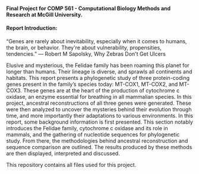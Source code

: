 #### Final Project for COMP 561 - Computational Biology Methods and Research at McGill University.

#### Report Introduction:

“Genes are rarely about inevitability, especially when it comes to humans, the brain, or behavior. They're
 about vulnerability, propensities, tendencies.”
 ― Robert M Sapolsky, Why Zebras Don't Get Ulcers
 
Elusive and mysterious, the Felidae family has been roaming this planet for longer than humans. Their lineage is diverse, and sprawls all continents and habitats. This report presents a phylogenetic study of three protein-coding genes present in the family’s species today: MT-COX1, MT-COX2, and MT-COX3. These genes are at the heart of the production of cytochrome c oxidase, an enzyme essential for breathing in all mammalian species. In this project, ancestral reconstructions of all three genes were generated. These were then analyzed to uncover the mysteries behind their evolution through time, and more importantly their adaptations to various environments.
In this report, some background information is first presented. This section notably introduces the Felidae family, cytochrome c oxidase and its role in mammals, and the gathering of nucleotide sequences for phylogenetic study. From there, the methodologies behind ancestral reconstruction and sequence comparison are outlined. The results produced by these methods are then displayed, interpreted and discussed.

This repository contains all files used for this project.
